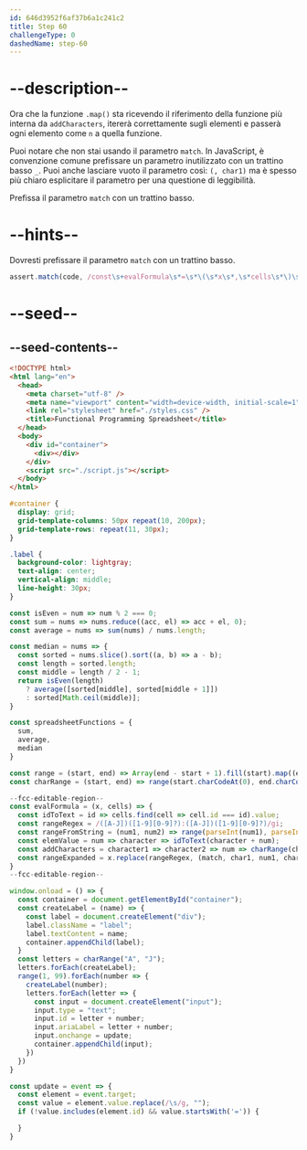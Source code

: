```yaml
---
id: 646d3952f6af37b6a1c241c2
title: Step 60
challengeType: 0
dashedName: step-60
---
```


# --description--

Ora che la funzione `.map()` sta ricevendo il riferimento della funzione più interna da `addCharacters`, itererà correttamente sugli elementi e passerà ogni elemento come `n` a quella funzione.

Puoi notare che non stai usando il parametro `match`. In JavaScript, è convenzione comune prefissare un parametro inutilizzato con un trattino basso `_`. Puoi anche lasciare vuoto il parametro così: `(, char1)` ma è spesso più chiaro esplicitare il parametro per una questione di leggibilità.

Prefissa il parametro `match` con un trattino basso.

# --hints--

Dovresti prefissare il parametro `match` con un trattino basso.

```js
assert.match(code, /const\s+evalFormula\s*=\s*\(\s*x\s*,\s*cells\s*\)\s*=>\s*{\s*const\s+idToText\s*=\s*\(?\s*id\s*\)?\s*=>\s*cells\.find\(\s*\(?\s*cell\s*\)?\s*=>\s*(?:cell\.id\s*===\s*id|id\s*===\s*cell\.id)\s*\)\.value\s*;?\s*const\s+rangeRegex\s*=\s*\/\(\[A-J\]\)\(\[1-9\]\[0-9\]\?\):\(\[A-J\]\)\(\[1-9\]\[0-9\]\?\)\/(gi|ig)\s*;?\s*const\s+rangeFromString\s*=\s*\(\s*num1\s*,\s*num2\s*\)\s*=>\s*range\(\s*parseInt\(\s*num1\s*\)\s*,\s*parseInt\(\s*num2\s*\)\s*\)\s*;?\s*const\s+elemValue\s*=\s*\(?\s*num\s*\)?\s*=>\s*\(?\s*character\s*\)?\s*=>\s*idToText\(\s*character\s*\+\s*num\s*\)\s*;?\s*const\s+addCharacters\s*=\s*\(?\s*character1\s*\)?\s*=>\s*\(?\s*character2\s*\)?\s*=>\s*\(?\s*num\s*\)?\s*=>\s*charRange\(\s*character1\s*,\s*character2\s*\)\.map\(\s*elemValue\(\s*num\s*\)\s*\)\s*;?\s*const\s+rangeExpanded\s*=\s*x\.replace\(\s*rangeRegex\s*,\s*\(\s*_match\s*,\s*char1\s*,\s*num1\s*,\s*char2\s*,\s*num2\s*\)\s*=>\s*rangeFromString\(\s*num1\s*,\s*num2\s*\)\.map\(\s*addCharacters\s*\(\s*char1\s*\)\(\s*char2\s*\)\s*\)/);
```

# --seed--

## --seed-contents--

```html
<!DOCTYPE html>
<html lang="en">
  <head>
    <meta charset="utf-8" />
    <meta name="viewport" content="width=device-width, initial-scale=1" />
    <link rel="stylesheet" href="./styles.css" />
    <title>Functional Programming Spreadsheet</title>
  </head>
  <body>
    <div id="container">
      <div></div>
    </div>
    <script src="./script.js"></script>
  </body>
</html>
```

```css
#container {
  display: grid;
  grid-template-columns: 50px repeat(10, 200px);
  grid-template-rows: repeat(11, 30px);
}

.label {
  background-color: lightgray;
  text-align: center;
  vertical-align: middle;
  line-height: 30px;
}
```

```js
const isEven = num => num % 2 === 0;
const sum = nums => nums.reduce((acc, el) => acc + el, 0);
const average = nums => sum(nums) / nums.length;

const median = nums => {
  const sorted = nums.slice().sort((a, b) => a - b);
  const length = sorted.length;
  const middle = length / 2 - 1;
  return isEven(length)
    ? average([sorted[middle], sorted[middle + 1]])
    : sorted[Math.ceil(middle)];
}

const spreadsheetFunctions = {
  sum,
  average,
  median
}

const range = (start, end) => Array(end - start + 1).fill(start).map((element, index) => element + index);
const charRange = (start, end) => range(start.charCodeAt(0), end.charCodeAt(0)).map(code => String.fromCharCode(code));

--fcc-editable-region--
const evalFormula = (x, cells) => {
  const idToText = id => cells.find(cell => cell.id === id).value;
  const rangeRegex = /([A-J])([1-9][0-9]?):([A-J])([1-9][0-9]?)/gi;
  const rangeFromString = (num1, num2) => range(parseInt(num1), parseInt(num2));
  const elemValue = num => character => idToText(character + num);
  const addCharacters = character1 => character2 => num => charRange(character1, character2).map(elemValue(num));
  const rangeExpanded = x.replace(rangeRegex, (match, char1, num1, char2, num2) => rangeFromString(num1, num2).map(addCharacters(char1)(char2)));
}
--fcc-editable-region--

window.onload = () => {
  const container = document.getElementById("container");
  const createLabel = (name) => {
    const label = document.createElement("div");
    label.className = "label";
    label.textContent = name;
    container.appendChild(label);
  }
  const letters = charRange("A", "J");
  letters.forEach(createLabel);
  range(1, 99).forEach(number => {
    createLabel(number);
    letters.forEach(letter => {
      const input = document.createElement("input");
      input.type = "text";
      input.id = letter + number;
      input.ariaLabel = letter + number;
      input.onchange = update;
      container.appendChild(input);
    })
  })
}

const update = event => {
  const element = event.target;
  const value = element.value.replace(/\s/g, "");
  if (!value.includes(element.id) && value.startsWith('=')) {

  }
}
```

